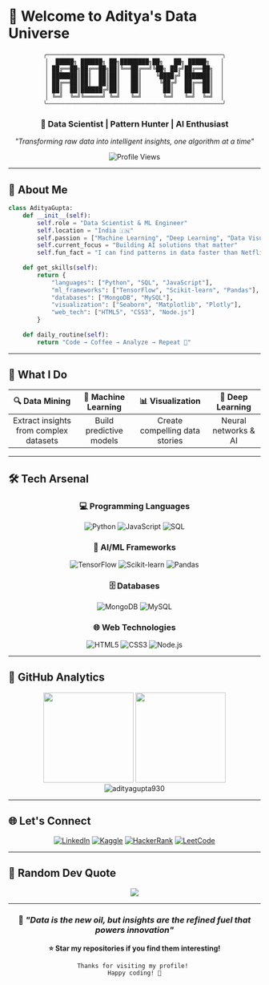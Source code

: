 # 🤖 Welcome to Aditya's Data Universe

<div align="center">
  
  ```
  ╭─────────────────────────────────────────────────╮
  │  █████╗ ██████╗ ██╗████████╗██╗   ██╗ █████╗   │
  │ ██╔══██╗██╔══██╗██║╚══██╔══╝╚██╗ ██╔╝██╔══██╗  │
  │ ███████║██║  ██║██║   ██║    ╚████╔╝ ███████║  │
  │ ██╔══██║██║  ██║██║   ██║     ╚██╔╝  ██╔══██║  │
  │ ██║  ██║██████╔╝██║   ██║      ██║   ██║  ██║  │
  │ ╚═╝  ╚═╝╚═════╝ ╚═╝   ╚═╝      ╚═╝   ╚═╝  ╚═╝  │
  ╰─────────────────────────────────────────────────╯
  ```
  
  ### 🔮 Data Scientist | Pattern Hunter | AI Enthusiast
  
  *"Transforming raw data into intelligent insights, one algorithm at a time"*
  
  ![Profile Views](https://komarev.com/ghpvc/?username=adityagupta930&label=Profile%20views&color=blueviolet&style=for-the-badge&logo=eye)
  
</div>

---

## 🎯 About Me

```python
class AdityaGupta:
    def __init__(self):
        self.role = "Data Scientist & ML Engineer"
        self.location = "India 🇮🇳"
        self.passion = ["Machine Learning", "Deep Learning", "Data Visualization"]
        self.current_focus = "Building AI solutions that matter"
        self.fun_fact = "I can find patterns in data faster than Netflix finds shows you'll binge!"
    
    def get_skills(self):
        return {
            "languages": ["Python", "SQL", "JavaScript"],
            "ml_frameworks": ["TensorFlow", "Scikit-learn", "Pandas"],
            "databases": ["MongoDB", "MySQL"],
            "visualization": ["Seaborn", "Matplotlib", "Plotly"],
            "web_tech": ["HTML5", "CSS3", "Node.js"]
        }
    
    def daily_routine(self):
        return "Code → Coffee → Analyze → Repeat 🔄"
```

---

## 🚀 What I Do

<div align="center">

| 🔍 **Data Mining** | 🤖 **Machine Learning** | 📊 **Visualization** | 🧠 **Deep Learning** |
|:---:|:---:|:---:|:---:|
| Extract insights from complex datasets | Build predictive models | Create compelling data stories | Neural networks & AI |

</div>

---

## 🛠️ Tech Arsenal

<div align="center">

### 💻 Programming Languages
![Python](https://img.shields.io/badge/Python-3776AB?style=for-the-badge&logo=python&logoColor=white)
![JavaScript](https://img.shields.io/badge/JavaScript-F7DF1E?style=for-the-badge&logo=javascript&logoColor=black)
![SQL](https://img.shields.io/badge/SQL-336791?style=for-the-badge&logo=postgresql&logoColor=white)

### 🤖 AI/ML Frameworks
![TensorFlow](https://img.shields.io/badge/TensorFlow-FF6F00?style=for-the-badge&logo=tensorflow&logoColor=white)
![Scikit-learn](https://img.shields.io/badge/scikit--learn-F7931E?style=for-the-badge&logo=scikit-learn&logoColor=white)
![Pandas](https://img.shields.io/badge/pandas-150458?style=for-the-badge&logo=pandas&logoColor=white)

### 🗄️ Databases
![MongoDB](https://img.shields.io/badge/MongoDB-4EA94B?style=for-the-badge&logo=mongodb&logoColor=white)
![MySQL](https://img.shields.io/badge/MySQL-005C84?style=for-the-badge&logo=mysql&logoColor=white)

### 🌐 Web Technologies
![HTML5](https://img.shields.io/badge/HTML5-E34F26?style=for-the-badge&logo=html5&logoColor=white)
![CSS3](https://img.shields.io/badge/CSS3-1572B6?style=for-the-badge&logo=css3&logoColor=white)
![Node.js](https://img.shields.io/badge/Node.js-339933?style=for-the-badge&logo=nodedotjs&logoColor=white)

</div>

---

## 🌟 GitHub Analytics

<div align="center">
  <img height="180em" src="https://github-readme-stats.vercel.app/api?username=adityagupta930&show_icons=true&theme=tokyonight&include_all_commits=true&count_private=true"/>
  <img height="180em" src="https://github-readme-stats.vercel.app/api/top-langs/?username=adityagupta930&layout=compact&langs_count=7&theme=tokyonight"/>
</div>

<div align="center">
  <img src="https://github-readme-streak-stats.herokuapp.com/?user=adityagupta930&theme=tokyonight" alt="adityagupta930" />
</div>

---

## 🌐 Let's Connect

<div align="center">

[![LinkedIn](https://img.shields.io/badge/LinkedIn-0077B5?style=for-the-badge&logo=linkedin&logoColor=white)](https://www.linkedin.com/in/aditya-gupta-943b52243/)
[![Kaggle](https://img.shields.io/badge/Kaggle-20BEFF?style=for-the-badge&logo=kaggle&logoColor=white)](https://www.kaggle.com/adityagupta021103)
[![HackerRank](https://img.shields.io/badge/-Hackerrank-2EC866?style=for-the-badge&logo=HackerRank&logoColor=white)](https://www.hackerrank.com/profile/h210305124076)
[![LeetCode](https://img.shields.io/badge/LeetCode-FFA116?style=for-the-badge&logo=LeetCode&logoColor=black)](https://leetcode.com/u/aditya_gupta_02/)

</div>

---

## 💭 Random Dev Quote

<div align="center">

![](https://quotes-github-readme.vercel.app/api?type=horizontal&theme=tokyonight)

</div>

---

<div align="center">

### 🎨 *"Data is the new oil, but insights are the refined fuel that powers innovation"*

**⭐ Star my repositories if you find them interesting!**

```
Thanks for visiting my profile! 
Happy coding! 🚀
```

</div>
